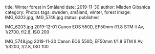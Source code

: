 title: Winter forest in Småland
date: 2019-11-30
author: Mladen Gibanica
category: Photos
tags: sweden, småland, winter, forest
image: IMG_6203.jpg, IMG_5748.jpg
status: published

IMG_6203.jpg
2019-12-01
Canon EOS 550D, EF50mm f/1.8 STM II
Av, 1/2700, f/2.8, ISO 200


IMG_5748.jpg
2019-11-30
Canon EOS 550D, EF50mm f/1.8 STM II
Av, 1/3200, f/2.8, ISO 100